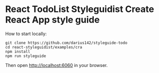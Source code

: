# React TodoList Styleguidist Create React App style guide

How to start locally:

```
git clone https://github.com/darius142/styleguide-todo
cd react-styleguidist/examples/cra
npm install
npm run styleguide
```

Then open [http://localhost:6060](http://localhost:6060) in your browser.